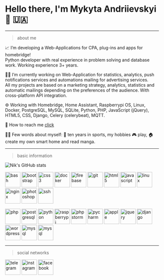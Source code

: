 # Hello there, I'm Mykyta Andriievskyi 👋 🇺🇦

____________________________________________________________________________________________________________________________________________________________________
> about me


📈 I’m developing a Web-Applications for CPA, plug-ins and apps for homebridge!<br>
        Python developer with real experience in problem solving and database work. Working experience 3+ years.

✍🏼  I’m currently working on Web-Application for statistics, analytics, push notifications services and automations mailing for advertising services.    
        All my projects are based on a marketing strategy, analytics, statistics and automatic mailings depending on the preferences of the audience. 
        With cross-platform API integration.

⚙️ Working with Homebridge, Home Assistant, Raspberrypi OS, Linux, Docker, PostgreSQL, MySQL, SQLite, Python, PHP, JavaScript (jQuery), HTML5, CSS, Django, Celery (celerybeat), MQTT.

💬 How to reach me <a href="#social-networks">click</a>

👨‍💻 Few words about myself: 💪 ten years in sports, my hobbies 🎮 play, 🏠 create my own smart home and read manga.

____________________________________________________________________________________________________________________________________________________________________
> basic information


![Nik's GitHub stats](https://github-readme-stats.vercel.app/api?username=NikDevx&count_private=true&show_icons=true&theme=tokyonight)

<img src="https://cdn.jsdelivr.net/gh/devicons/devicon/icons/bash/bash-original.svg" width="50" alt="bash" />  <img src="https://cdn.jsdelivr.net/gh/devicons/devicon/icons/bootstrap/bootstrap-plain.svg" width="50" alt="bootstrap" />  <img src="https://cdn.jsdelivr.net/gh/devicons/devicon/icons/css3/css3-original.svg" width="50" alt="css3" />  <img src="https://cdn.jsdelivr.net/gh/devicons/devicon/icons/docker/docker-original.svg" width="50" alt="docker" />  <img src="https://cdn.jsdelivr.net/gh/devicons/devicon/icons/firebase/firebase-plain.svg" width="50" alt="firebase" />  <img src="https://cdn.jsdelivr.net/gh/devicons/devicon/icons/git/git-original.svg" width="50" alt="git" />  <img src="https://cdn.jsdelivr.net/gh/devicons/devicon/icons/html5/html5-original.svg" width="50" alt="html5" />  <img src="https://cdn.jsdelivr.net/gh/devicons/devicon/icons/javascript/javascript-original.svg" width="50" alt="javascript" />  <img src="https://cdn.jsdelivr.net/gh/devicons/devicon/icons/linux/linux-original.svg" width="50" alt="linux" />  <img src="https://cdn.jsdelivr.net/gh/devicons/devicon/icons/nginx/nginx-original.svg" width="50" alt="nginx" />  <img src="https://cdn.jsdelivr.net/gh/devicons/devicon/icons/photoshop/photoshop-plain.svg" width="50" alt="photoshop" />
<img src="https://cdn.jsdelivr.net/gh/devicons/devicon/icons/ssh/ssh-original.svg" width="50" alt="ssh" />


<img src="https://cdn.jsdelivr.net/gh/devicons/devicon/icons/php/php-original.svg" width="50" alt="php" /> <img src="https://cdn.jsdelivr.net/gh/devicons/devicon/icons/postgresql/postgresql-original.svg" width="50" alt="postgresql" /> <img src="https://cdn.jsdelivr.net/gh/devicons/devicon/icons/python/python-original.svg" width="50" alt="python" /> <img src="https://cdn.jsdelivr.net/gh/devicons/devicon/icons/raspberrypi/raspberrypi-original.svg" width="50" alt="raspberrypi" /> <img src="https://cdn.jsdelivr.net/gh/devicons/devicon/icons/phpstorm/phpstorm-original.svg" width="50" alt="phpstorm" /> <img src="https://cdn.jsdelivr.net/gh/devicons/devicon/icons/pycharm/pycharm-original.svg" width="50" alt="pycharm" /> <img src="https://cdn.jsdelivr.net/gh/devicons/devicon/icons/apple/apple-original.svg" width="50" alt="apple" /> <img src="https://cdn.jsdelivr.net/gh/devicons/devicon/icons/jquery/jquery-original.svg" width="50" alt="jquery" /> <img src="https://camo.githubusercontent.com/a499f82c059b2fd21339974a9a7dfe2b72180faa14c9d420c02806c2e9b4362e/68747470733a2f2f6564656e742e6769746875622e696f2f537570657254696e7949636f6e732f696d616765732f7376672f646a616e676f70726f6a6563742e737667" width="50" alt="django" /> <img src="https://cdn.jsdelivr.net/gh/devicons/devicon/icons/wordpress/wordpress-original.svg" width="50" alt="wordpress" /> <img src="https://cdn.jsdelivr.net/gh/devicons/devicon/icons/mysql/mysql-original.svg" width="50" alt="mysql" /> <img src="https://cdn.jsdelivr.net/gh/devicons/devicon/icons/arduino/arduino-original.svg" width="50" alt="mysql" />
<a name="social-networks"></a>

____________________________________________________________________________________________________________________________________________________________________

> social networks

<a href="https://t.me/Nik_dev" target="_blank"><img src="https://camo.githubusercontent.com/f4b401dd7cd9b7840fd31acafd49e151a80e4c9600bf219934461b96dd98e013/68747470733a2f2f6564656e742e6769746875622e696f2f537570657254696e7949636f6e732f696d616765732f7376672f74656c656772616d2e737667" width="50" alt="telegram" /></a> <a href="https://www.instagram.com/nik_devx/" target="_blank"><img src="https://camo.githubusercontent.com/c9dacf0f25a1489fdbc6c0d2b41cda58b77fa210a13a886d6f99e027adfbd358/68747470733a2f2f6564656e742e6769746875622e696f2f537570657254696e7949636f6e732f696d616765732f7376672f696e7374616772616d2e737667" width="50" alt="instagram" /></a> <a href="https://www.facebook.com/mykyta.andriievskyi/" target="_blank"><img src="https://camo.githubusercontent.com/8f245234577766478eaf3ee72b0615e99bb9ef3eaa56e1c37f75692811181d5c/68747470733a2f2f6564656e742e6769746875622e696f2f537570657254696e7949636f6e732f696d616765732f7376672f66616365626f6f6b2e737667" width="50" alt="facebook" /></a>
